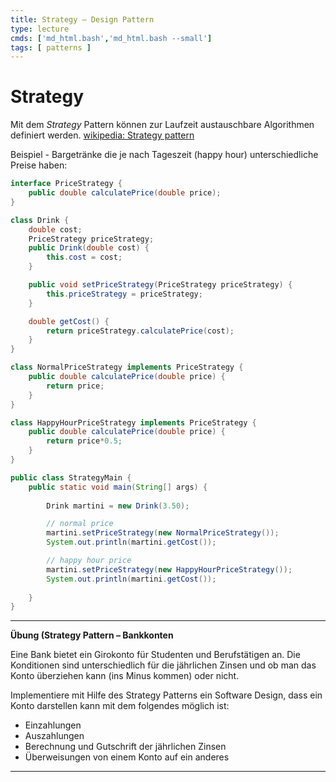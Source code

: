 ```yaml
---
title: Strategy – Design Pattern
type: lecture
cmds: ['md_html.bash','md_html.bash --small']
tags: [ patterns ]
---
```




# Strategy

Mit dem *Strategy* Pattern können zur Laufzeit austauschbare Algorithmen definiert werden.
[wikipedia: Strategy pattern](https://en.wikipedia.org/wiki/Strategy_pattern)

Beispiel - Bargetränke die je nach Tageszeit (happy hour) unterschiedliche Preise haben:

```java
interface PriceStrategy {
    public double calculatePrice(double price);
}
```

```java
class Drink {
    double cost;
    PriceStrategy priceStrategy;
    public Drink(double cost) {
        this.cost = cost;
    }

    public void setPriceStrategy(PriceStrategy priceStrategy) {
        this.priceStrategy = priceStrategy;
    }

    double getCost() {
        return priceStrategy.calculatePrice(cost);
    }
}
```

```java
class NormalPriceStrategy implements PriceStrategy {
    public double calculatePrice(double price) {
        return price;
    }
}

class HappyHourPriceStrategy implements PriceStrategy {
    public double calculatePrice(double price) {
        return price*0.5;
    }
}
```

```java
public class StrategyMain {    
    public static void main(String[] args) {
        
        Drink martini = new Drink(3.50);

        // normal price
        martini.setPriceStrategy(new NormalPriceStrategy());
        System.out.println(martini.getCost());

        // happy hour price
        martini.setPriceStrategy(new HappyHourPriceStrategy());
        System.out.println(martini.getCost());
        
    }
}
```

---

**Übung (Strategy Pattern – Bankkonten**

Eine Bank bietet ein Girokonto für Studenten und Berufstätigen an. Die Konditionen sind unterschiedlich für die jährlichen Zinsen und ob man das Konto überziehen kann (ins Minus kommen) oder nicht.

Implementiere mit Hilfe des Strategy Patterns ein Software Design, dass ein Konto darstellen kann mit dem folgendes möglich ist:

- Einzahlungen
- Auszahlungen
- Berechnung und Gutschrift der jährlichen Zinsen
- Überweisungen von einem Konto auf ein anderes

---
